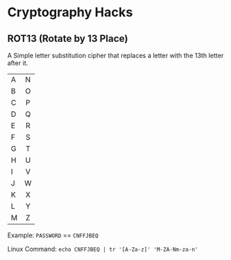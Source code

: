 # Cryptography Hacks

## ROT13 (Rotate by 13 Place)
A Simple letter substitution cipher that replaces a letter with the 13th letter after it.

|      |       |
| ---- |:-----:|
|   A  |   N   |
|   B  |   O   |
|   C  |   P   |
|   D  |   Q   |
|   E  |   R   |
|   F  |   S   |
|   G  |   T   |
|   H  |   U   |
|   I  |   V   |
|   J  |   W   |
|   K  |   X   |
|   L  |   Y   |
|   M  |   Z   |

Example: `PASSWORD` == `CNFFJBEQ`

Linux Command: `echo CNFFJBEQ | tr '[A-Za-z]' 'M-ZA-Nm-za-n'`

